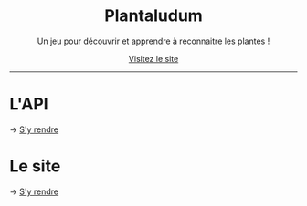 <h1 align="center">Plantaludum</h1>

<p align="center">Un jeu pour découvrir et apprendre à reconnaitre les plantes !</p>
<p align="center"><a href="https://plantaludum.org">Visitez le site</a></p>

---

# L'API

→  [S'y rendre]()

# Le site

→ [S'y rendre]()
